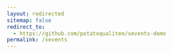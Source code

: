 ```yaml
---
layout: redirected
sitemap: false
redirect_to:
  - https://github.com/potatoqualitee/xevents-demo
permalink: /xevents
---
```

